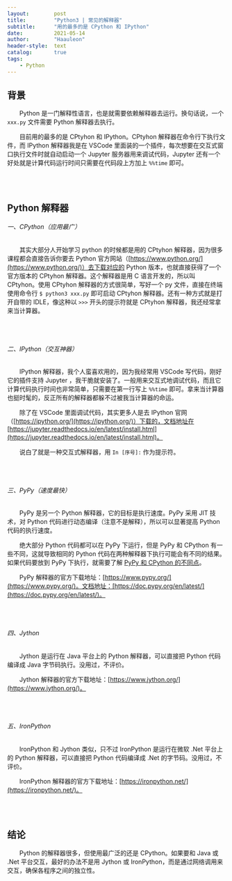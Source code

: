 ```yaml
---
layout:        post
title:         "Python3 | 常见的解释器"
subtitle:      "用的最多的是 CPython 和 IPython"
date:          2021-05-14
author:        "Haauleon"
header-style:  text
catalog:       true
tags:
    - Python
---
```


## 背景
&emsp;&emsp;Python 是一门解释性语言，也是就需要依赖解释器去运行。换句话说，一个 `xxx.py` 文件需要 Python 解释器去执行。       

&emsp;&emsp;目前用的最多的是 CPtyhon 和 IPython。CPtyhon 解释器在命令行下执行文件，而 IPython 解释器我是在 VSCode 里面装的一个插件，每次想要在交互式窗口执行文件时就自动启动一个 Jupyter 服务器用来调试代码，Jupyter 还有一个好处就是计算代码运行时间只需要在代码段上方加上 `%%time` 即可。          

<br><br>

## Python 解释器
###### 一、CPython（应用最广）
&emsp;&emsp;其实大部分人开始学习 python 的时候都是用的 CPtyhon 解释器，因为很多课程都会直接告诉你要去 Python 官方网站（[https://www.python.org/](https://www.python.org/)）去下载对应的 Python 版本，也就直接获得了一个官方版本的 CPtyhon 解释器。这个解释器是用 C 语言开发的，所以叫 CPtyhon。使用 CPtyhon 解释器的方式很简单，写好一个 py 文件，直接在终端使用命令行 `$ python3 xxx.py` 即可启动 CPtyhon 解释器。还有一种方式就是打开自带的 IDLE，像这种以 `>>>` 开头的提示符就是 CPtyhon 解释器，我还经常拿来当计算器。                

<br><br>

###### 二、IPython（交互神器）
&emsp;&emsp;IPython 解释器，我个人蛮喜欢用的，因为我经常用 VSCode 写代码，刚好它的插件支持 Jupyter ，我干脆就安装了。一般用来交互式地调试代码，而且它计算代码执行时间也非常简单，只需要在第一行写上 `%%time` 即可。拿来当计算器也挺时髦的，反正所有的解释器都躲不过被我当计算器的命运。           

&emsp;&emsp;除了在 VSCode 里面调试代码，其实更多人是去 IPython 官网（[https://ipython.org/](https://ipython.org/)）下载的，文档地址在 [https://jupyter.readthedocs.io/en/latest/install.html](https://jupyter.readthedocs.io/en/latest/install.html)。       

&emsp;&emsp;说白了就是一种交互式解释器，用 `In [序号]:` 作为提示符。             

<br><br>

###### 三、PyPy（速度最快）
&emsp;&emsp;PyPy 是另一个 Python 解释器，它的目标是执行速度。PyPy 采用 JIT 技术，对 Python 代码进行动态编译（注意不是解释），所以可以显著提高 Python 代码的执行速度。               

&emsp;&emsp;绝大部分 Python 代码都可以在 PyPy 下运行，但是 PyPy 和 CPython 有一些不同，这就导致相同的 Python 代码在两种解释器下执行可能会有不同的结果。如果代码要放到 PyPy 下执行，就需要了解 [PyPy 和 CPython 的不同点](http://pypy.readthedocs.org/en/latest/cpython_differences.html)。            

&emsp;&emsp;PyPy 解释器的官方下载地址：[https://www.pypy.org/](https://www.pypy.org/)。文档地址：[https://doc.pypy.org/en/latest/](https://doc.pypy.org/en/latest/)。        

<br><br>

###### 四、Jython
&emsp;&emsp;Jython 是运行在 Java 平台上的 Python 解释器，可以直接把 Python 代码编译成 Java 字节码执行。没用过，不评价。           

&emsp;&emsp;Jython 解释器的官方下载地址：[https://www.jython.org/](https://www.jython.org/)。           

<br><br>

###### 五、IronPython
&emsp;&emsp;IronPython 和 Jython 类似，只不过 IronPython 是运行在微软 .Net 平台上的 Python 解释器，可以直接把 Python 代码编译成 .Net 的字节码。没用过，不评价。        

&emsp;&emsp;IronPython 解释器的官方下载地址：[https://ironpython.net/](https://ironpython.net/)。

<br><br>

## 结论
&emsp;&emsp;Python 的解释器很多，但使用最广泛的还是 CPython。如果要和 Java 或 .Net 平台交互，最好的办法不是用 Jython 或 IronPython，而是通过网络调用来交互，确保各程序之间的独立性。